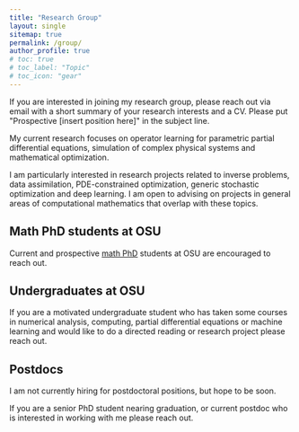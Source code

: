 ```yaml
---
title: "Research Group"
layout: single
sitemap: true
permalink: /group/
author_profile: true
# toc: true
# toc_label: "Topic"
# toc_icon: "gear"
---
```


<p style="text-align: justify">

</p>


If you are interested in joining my research group, please reach out via email with a short summary of your research interests and a CV. Please put "Prospective [insert position here]" in the subject line. 

My current research focuses on operator learning for parametric partial differential equations, simulation of complex physical systems and mathematical optimization. 

I am particularly interested in research projects related to inverse problems, data assimilation, PDE-constrained optimization, generic stochastic optimization and deep learning. I am open to advising on projects in general areas of computational mathematics that overlap with these topics. 

## Math PhD students at OSU

Current and prospective [math PhD](https://math.osu.edu/grad/future/phd) students at OSU are encouraged to reach out. 

## Undergraduates at OSU

If you are a motivated undergraduate student who has taken some courses in numerical analysis, computing, partial differential equations or machine learning and would like to do a directed reading or research project please reach out. 

## Postdocs

I am not currently hiring for postdoctoral positions, but hope to be soon. 

If you are a senior PhD student nearing graduation, or current postdoc who is interested in working with me please reach out.

